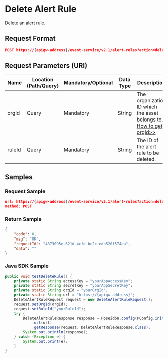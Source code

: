 # Delete Alert Rule

Delete an alert rule.


## Request Format

```json
POST https://{apigw-address}/event-service/v2.1/alert-rules?action=delete
```

## Request Parameters (URI)

| Name | Location (Path/Query) | Mandatory/Optional | Data Type | Description |
|---------------|------------------|----------|-----------|--------------|
| orgId         | Query| Mandatory     | String    | The organization ID which the asset belongs to. [How to get orgId>>](/docs/api/en/2.1.0/api_faqs#how-to-get-organization-id-orgid-orgid)           |
| ruleId      | Query| Mandatory| String| The ID of the alert rule to be deleted. |


## Samples

### Request Sample

```json
url: https://{apigw-address}/event-service/v2.1/alert-rules?action=delete&orgId=yourOrgId&ruleId=yourRuleId
method: POST 
```

### Return Sample

```json
{
	"code": 0,
	"msg": "OK",
	"requestId": "4873095e-621d-4cfd-bc2c-edb520f574ea",
	"data": ""
}
```

### Java SDK Sample

```java
public void testDeleteRule() {
    private static String accessKey = "yourAppAccessKey";
    private static String secretKey = "yourAppSecretKey";
    private static String orgId = "yourOrgId";
    private static String url = "https://{apigw-address}";
    DeleteAlertRuleRequest request = new DeleteAlertRuleRequest();
    request.setOrgId(orgId);
    request.setRuleId("yourRuleId");
    try {
        DeleteAlertRuleResponse response = Poseidon.config(PConfig.init().appKey(accessKey).appSecret(secretKey).debug())
            .url(url)
            .getResponse(request, DeleteAlertRuleResponse.class);
        System.out.println(response);
    } catch (Exception e) {
        System.out.print(e);
    }
}
```
